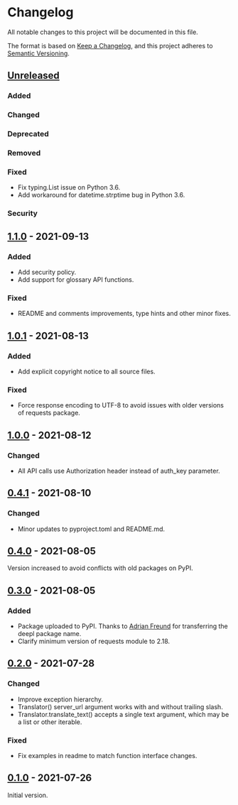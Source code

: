 # Changelog
All notable changes to this project will be documented in this file.

The format is based on [Keep a Changelog](https://keepachangelog.com/en/1.0.0/),
and this project adheres to [Semantic Versioning](https://semver.org/spec/v2.0.0.html).


## [Unreleased]
### Added
### Changed
### Deprecated
### Removed
### Fixed
* Fix typing.List issue on Python 3.6.
* Add workaround for datetime.strptime bug in Python 3.6. 
### Security


## [1.1.0] - 2021-09-13
### Added
* Add security policy.
* Add support for glossary API functions.
### Fixed
* README and comments improvements, type hints and other minor fixes.  


## [1.0.1] - 2021-08-13
### Added
* Add explicit copyright notice to all source files.
### Fixed
* Force response encoding to UTF-8 to avoid issues with older versions of requests package.


## [1.0.0] - 2021-08-12
### Changed
* All API calls use Authorization header instead of auth_key parameter.


## [0.4.1] - 2021-08-10
### Changed
* Minor updates to pyproject.toml and README.md.


## [0.4.0] - 2021-08-05
Version increased to avoid conflicts with old packages on PyPI. 


## [0.3.0] - 2021-08-05
### Added
* Package uploaded to PyPI. Thanks to [Adrian Freund](mailto:mail@freundtech.com) for transferring the deepl package
  name.
* Clarify minimum version of requests module to 2.18.


## [0.2.0] - 2021-07-28
### Changed
* Improve exception hierarchy.
* Translator() server_url argument works with and without trailing slash.
* Translator.translate_text() accepts a single text argument, which may be a list or other iterable.
### Fixed
* Fix examples in readme to match function interface changes.


## [0.1.0] - 2021-07-26
Initial version.


[Unreleased]: https://github.com/DeepLcom/deepl-python/compare/v1.1.0...HEAD
[1.1.0]: https://github.com/DeepLcom/deepl-python/compare/v1.0.1...v1.1.0
[1.0.1]: https://github.com/DeepLcom/deepl-python/compare/v1.0.0...v1.0.1
[1.0.0]: https://github.com/DeepLcom/deepl-python/compare/v0.4.1...v1.0.0
[0.4.1]: https://github.com/DeepLcom/deepl-python/compare/v0.4.0...v0.4.1
[0.4.0]: https://github.com/DeepLcom/deepl-python/compare/v0.3.0...v0.4.0
[0.3.0]: https://github.com/DeepLcom/deepl-python/compare/v0.2.0...v0.3.0
[0.2.0]: https://github.com/DeepLcom/deepl-python/compare/v0.1.0...v0.2.0
[0.1.0]: https://github.com/DeepLcom/deepl-python/releases/tag/v0.1.0
